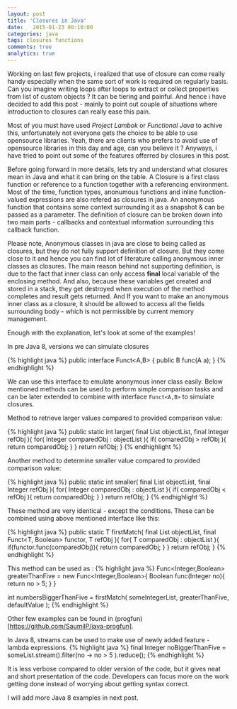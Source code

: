 ```yaml
---
layout: post
title: 'Closures in Java'
date:   2015-01-23 00:10:00
categories: java
tags: closures functions
comments: true
analytics: true
---
```


Working on last few projects, i realized that use of closure can come really handy especially when the same sort of work is required on regularly basis.
Can you imagine writing loops after loops to extract or collect properties from list of custom objects ? It can be tiering and painful. And hence i have decided to add this post - mainly to point out couple of situations where introduction to  closures can really ease this pain.

Most of you must have used <i>Project Lambok</i> or <i>Functional Java</i> to achive this, unfortunately not everyone gets the choice to be able to use opensource libraries. Yeah, there are clients who prefers to avoid use of opensource libraries in this day and age, can you believe it ? Anyways, i have tried to point out some of the features offerred by closures in this post.

Before going forward in more details, lets try and understand what closures mean in Java and what it can bring on the table. 
A Closure is a first class function or reference to a function together with a referencing environment. Most of the time, function types, anonumous functions and inline function-valued expressions are also refered as closures in java. An anonymous function that contains some context surrounding it as a snapshot & can be passed as a parameter. The definition of closure can be broken down into two main parts - callbacks and contextual information surrounding this callback function. 

Please note, Anonymous classes in java are close to being called as closures, but they do not fully support definition of closure. But they come close to it and hence you can find lot of literature calling anonymous inner classes as closures. The main reason behind not supporting definition, is due to the fact that inner class can only access <strong>final</strong> local variable of the enclosing method. And also, because these variables get created and stored in a stack, they get  destroyed when execution of the method completes and result gets returned. And If you want to make an anonymous inner class as a closure, it should be allowed to access all the fields surrounding body - which is not permissible by current memory management.

Enough with the explanation, let's look at some of the examples!

In pre Java 8, versions we can simulate closures

{% highlight java %}
public interface Funct<A,B> {
	public B func(A a);
}
{% endhighlight %}

We can use this interface to emulate anonymous inner class easily. Below mentioned methods can be used to perform simple comparison tasks and can be later extended to combine with interface ```Funct<A,B>``` to simulate closures.

Method to retrieve larger values compared to provided comparison value:

{% highlight java %}
public static int larger( final List<Integer> objectList, final Integer refObj ){
	for( Integer comparedObj : objectList ){
		if( comaredObj > refObj ){
			return comparedObj;
		}
	}
	return refObj;
}
{% endhighlight %}

Another method to determine smaller value compared to provided comparison value:

{% highlight java %}
public static int smaller( final List<Integer> objectList, final Integer refObj ){
	for( Integer comparedObj : objectList ){
		if( comparedObj < refObj ){
			return comparedObj;
		}
	}
	return refObj;
}
{% endhighlight %}

These method are very identical - except the conditions. These can be combined using above mentioned interface like this:

{% highlight java %}
public static <T> T firstMatch( final List<T> objectList, final Funct<T, Boolean> functor, T refObj ){
	for( T comparedObj : objectList ){
		if(functor.func(comparedObj)){
			return comparedObj;
		}
	}
	return refObj;
}
{% endhighlight %}

This method can be used as :
{% highlight java %}
Func<Integer,Boolean> greaterThanFive = new Func<Integer,Boolean>{
	Boolean func(Integer no){
		return no > 5;
	}
}

int numbersBiggerThanFive = firstMatch( someIntegerList, greaterThanFive, defaultValue );
{% endhighlight %}

Other few examples can be found in (progfun)[https://github.com/SaumilP/java-progfun]. 

In Java 8, streams can be used to make use of newly added feature - lambda expressions.
{% highlight java %}
final Integer noBiggerThanFive = someList.stream().filter(no -> no > 5 ).reduce();
{% endhighlight %}

It is less verbose compared to older version of the code, but it gives neat and short presentation of the code.
Developers can focus more on the work getting done instead of worrying about getting syntax correct.

I will add more Java 8 examples in next post.
